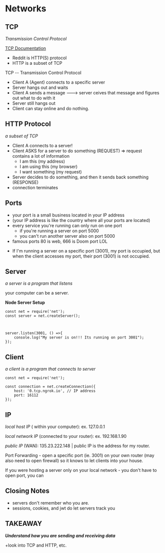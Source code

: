 # Networks

## TCP
*Transmission Control Protocol*

[TCP Documentation](https://tools.ietf.org/html/rfc793)

- Reddit is HTTP(S) protocol
- HTTP is a subset of TCP 

TCP -- Transmission Control Protocol
- Client A (Agent) connects to a specific server
- Server hangs out and waits
- Client A sends a message ---> server ceives that message and figures out what to do with it
- Server still hangs out
- Client can stay online and do nothing.

## HTTP Protocol
*a subset of TCP*
- Client A connects to a server!
- Client ASKS for a server to do something (REQUEST)
=> request contains a lot of information
  - I am this (my address)
  - I am using this (my browser)
  - I want something (my request)
- Server decides to do something, and then it sends back something (RESPONSE)
- connection terminates

## Ports

- your port is a small business located in your IP address
- (your IP address is like the country where all your ports are located)
- every service you're running can only run on one port
  - if you're running a server on port 5000
  - you can't run another server also on port 5000
- famous ports 80 is web, 666 is Doom port LOL

* If I'm running a server on a specific port (3001), my port is occupied, but when the client accesses my port, their port (3001) is not occupied. 

## Server

*a server is a program that listens*

your computer can be a server. 

**Node Server Setup**

```
const net = require('net');
const server = net.createServer();



server.listen(3001, () =>{
    console.log("My server is on!!! Its running on port 3001");
});
```

## Client

*a client is a program that connects to server*

```
const net = require('net');

const connection = net.createConnection({
    host: '0.tcp.ngrok.io', // IP address                                   
    port: 16112
});
```
## IP
*local host IP* ( within your computer): ex. 127.0.0.1

*local network IP* (connected to your router): ex. 192.168.1.90

*public IP* (WAN): 135.23.222.148 | public IP is the address for my router. 

Port Forwarding - open a specific port (ie. 3001) on your own router (may also need to open firewall) so it knows to let clients into your house.

If you were hosting a server only on your local network - you don't have to open port, you can 

## Closing Notes
- servers don't remember who you are.
- sessions, cookies, and jwt do let servers track you

## TAKEAWAY

***Understand how you are sending and receiving data***

+look into TCP and HTTP, etc.